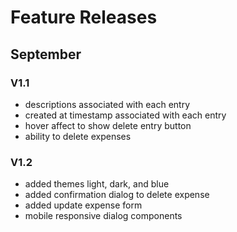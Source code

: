 # Feature Releases

## September

### V1.1

- descriptions associated with each entry
- created at timestamp associated with each entry
- hover affect to show delete entry button
- ability to delete expenses

### V1.2

- added themes light, dark, and blue
- added confirmation dialog to delete expense
- added update expense form
- mobile responsive dialog components
